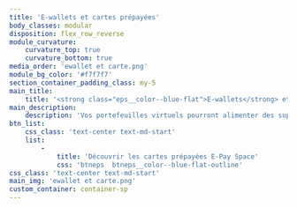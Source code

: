 ```yaml
---
title: 'E-wallets et cartes prépayées'
body_classes: modular
disposition: flex_row_reverse
module_curvature:
    curvature_top: true
    curvature_bottom: true
media_order: 'ewallet et carte.png'
module_bg_color: '#f7f7f7'
section_container_padding_class: my-5
main_title:
    title: '<strong class="eps__color--blue-flat">E-wallets</strong> et solutions de paiements'
main_description:
    description: 'Vos portefeuilles virtuels pourront alimenter des supports de paiement connectés notamment des cartes de paiement rechargeables. Chaque détenteur d''un e-wallet pourra effectuer en toute autonomie la recharge de ses cartes en temps réel et utiliser ses fonds de façon instantanée en magasin, retirer de l''argent en distributeur automatique ou effectuer une dépense sur internet.'
btn_list:
    css_class: 'text-center text-md-start'
    list:
        -
            title: 'Découvrir les cartes prépayées E-Pay Space'
            css: 'btneps  btneps__color--blue-flat-outline'
css_class: 'text-center text-md-start'
main_img: 'ewallet et carte.png'
custom_container: container-sp
---
```


